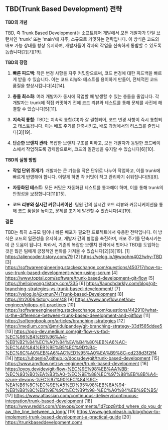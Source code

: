 ## TBD(Trunk Based Development) 전략

**TBD의 개념**

TBD, 즉 Trunk Based Development는 소프트웨어 개발에서 모든 개발자가 단일 브랜치인 'trunk' 또는 'main'에 자주, 소규모로 커밋하는 전략입니다. 이 방식은 코드의 배포 가능 상태를 항상 유지하며, 개발자들이 각자의 작업을 신속하게 통합할 수 있도록 돕습니다[2][7][19].

**TBD의 장점**

1. **빠른 피드백**: 작은 변경 사항을 자주 커밋함으로써, 코드 변경에 대한 피드백을 빠르게 받을 수 있습니다. 이는 코드 리뷰와 테스트를 용이하게 만들어, 전체적인 코드 품질을 향상시킵니다[4][14].

2. **충돌 최소화**: 여러 개발자가 동시에 작업할 때 발생할 수 있는 충돌을 줄입니다. 각 개발자는 trunk에 직접 커밋하기 전에 코드 리뷰와 테스트를 통해 문제를 사전에 해결할 수 있습니다[5][11].

3. **지속적 통합**: TBD는 지속적 통합(CI)과 잘 결합되어, 코드 변경 사항이 즉시 통합되고 테스트됩니다. 이는 배포 주기를 단축시키고, 배포 과정에서의 리스크를 줄입니다[3][19].

4. **단순한 브랜치 관리**: 복잡한 브랜치 구조를 피하고, 모든 개발자가 동일한 코드베이스에서 작업하도록 강제함으로써, 코드의 일관성을 유지할 수 있습니다[6][10].

**TBD의 실행 방법**

- **작업 단위 쪼개기**: 개발자는 큰 기능을 작은 단위로 나누어 작업하고, 이를 trunk에 빠르게 반영해야 합니다. 이렇게 하면 각 커밋이 작고 관리하기 쉬워집니다[5][8].

- **자동화된 테스트**: 모든 커밋은 자동화된 테스트를 통과해야 하며, 이를 통해 trunk의 안정성을 보장합니다[11][15].

- **코드 리뷰와 실시간 커뮤니케이션**: 팀원 간의 실시간 코드 리뷰와 커뮤니케이션을 통해 코드 품질을 높이고, 문제를 조기에 발견할 수 있습니다[4][19].

**결론**

TBD는 특히 소규모 팀이나 빠른 배포가 필요한 프로젝트에서 유용한 전략입니다. 이 방식은 코드의 일관성을 유지하고, 개발자 간의 협업을 촉진하며, 배포 주기를 단축시키는 데 큰 도움이 됩니다. 따라서, 기존의 복잡한 브랜치 전략에서 벗어나 TBD를 도입하는 것은 많은 팀에게 긍정적인 변화를 가져올 수 있습니다[2][3][19].
[1] https://aliencoder.tistory.com/79
[2] https://velog.io/@woohm402/why-TBD
[3] https://softwareengineering.stackexchange.com/questions/450717/how-to-use-trunk-based-development-when-using-scrum
[4] https://www.toptal.com/software/trunk-based-development-git-flow
[5] https://helloinyong.tistory.com/335
[6] https://launchdarkly.com/blog/git-branching-strategies-vs-trunk-based-development/
[7] https://velog.io/@xmun74/Trunk-based-Development
[8] https://ltr2006.tistory.com/48
[9] https://www.anyflow.net/sw-engineer/gitops-git-practices
[10] https://softwareengineering.stackexchange.com/questions/442910/what-is-the-difference-between-trunk-based-development-and-gitflow
[11] https://softengbook.org/articles/branching-strategies
[12] https://medium.com/@mridulpandey/git-branching-strategy-33d1565ddee5
[13] https://pgo-dev.medium.com/git-flow-vs-tbd-%EC%96%B4%EB%96%A4-%EB%B2%84%EC%A0%84%EA%B4%80%EB%A6%AC-%EC%A0%84%EB%9E%B5%EC%9D%B4-%EC%9C%A0%EB%A6%AC%ED%95%A0%EA%B9%8C-cd238d3f2ff4
[14] https://uhgenie7.github.io/docs/dev/git/trunk-based-development
[15] https://www.anyflow.net/sw-engineer/trunk-based-development
[16] https://pypy.dev/dev/git-flow-%EC%9E%98%EB%AA%BB-%EC%93%B0%EA%B3%A0-%EC%9E%88%EC%97%88%EB%8B%A4-azure-devops-%EC%97%90%EC%84%9C-%EA%B6%8C%EC%9E%A5%ED%95%98%EB%8A%94-%EB%B8%8C%EB%9E%9C%EC%B9%98-%EC%A0%84%EB%9E%B5/
[17] https://www.atlassian.com/continuous-delivery/continuous-integration/trunk-based-development
[18] https://www.reddit.com/r/devops/comments/1d7cpz8/tbd_where_do_you_draw_the_line_between_a_long/
[19] https://www.getunleash.io/blog/how-to-implement-trunk-based-development-a-practical-guide
[20] https://trunkbaseddevelopment.com/
